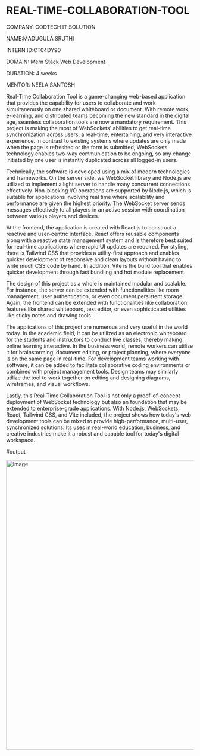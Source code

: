 # REAL-TIME-COLLABORATION-TOOL

COMPANY: CODTECH IT SOLUTION

NAME:MADUGULA SRUTHI

INTERN ID:CT04DY90

DOMAIN: Mern Stack Web Development

DURATION: 4 weeks

MENTOR: NEELA SANTOSH

Real-Time Collaboration Tool is a game-changing web-based application that provides the capability for users to collaborate and work simultaneously on one shared whiteboard or document. With remote work, e-learning, and distributed teams becoming the new standard in the digital age, seamless collaboration tools are now a mandatory requirement. This project is making the most of WebSockets' abilities to get real-time synchronization across users, a real-time, entertaining, and very interactive experience. In contrast to existing systems where updates are only made when the page is refreshed or the form is submitted, WebSockets' technology enables two-way communication to be ongoing, so any change initiated by one user is instantly duplicated across all logged-in users.

Technically, the software is developed using a mix of modern technologies and frameworks. On the server side, ws WebSocket library and Node.js are utilized to implement a light server to handle many concurrent connections effectively. Non-blocking I/O operations are supported by Node.js, which is suitable for applications involving real time where scalability and performance are given the highest priority. The WebSocket server sends messages effectively to all players in an active session with coordination between various players and devices.

At the frontend, the application is created with React.js to construct a reactive and user-centric interface. React offers reusable components along with a reactive state management system and is therefore best suited for real-time applications where rapid UI updates are required. For styling, there is Tailwind CSS that provides a utility-first approach and enables quicker development of responsive and clean layouts without having to write much CSS code by hand. In addition, Vite is the build tool that enables quicker development through fast bundling and hot module replacement.

The design of this project as a whole is maintained modular and scalable. For instance, the server can be extended with functionalities like room management, user authentication, or even document persistent storage. Again, the frontend can be extended with functionalities like collaboration features like shared whiteboard, text editor, or even sophisticated utilities like sticky notes and drawing tools.

The applications of this project are numerous and very useful in the world today. In the academic field, it can be utilized as an electronic whiteboard for the students and instructors to conduct live classes, thereby making online learning interactive. In the business world, remote workers can utilize it for brainstorming, document editing, or project planning, where everyone is on the same page in real-time. For development teams working with software, it can be added to facilitate collaborative coding environments or combined with project management tools. Design teams may similarly utilize the tool to work together on editing and designing diagrams, wireframes, and visual workflows.

Lastly, this Real-Time Collaboration Tool is not only a proof-of-concept deployment of WebSocket technology but also an foundation that may be extended to enterprise-grade applications. With Node.js, WebSockets, React, Tailwind CSS, and Vite included, the project shows how today's web development tools can be mixed to provide high-performance, multi-user, synchronized solutions. Its uses in real-world education, business, and creative industries make it a robust and capable tool for today's digital workspace.

#output

<img width="1366" height="776" alt="Image" src="https://github.com/user-attachments/assets/45338049-3b60-400c-b79b-58d4466e36bc" />
